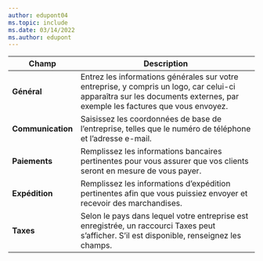 ```yaml
---
author: edupont04
ms.topic: include
ms.date: 03/14/2022
ms.author: edupont
---
```

|Champ|Description|  
|-------------|---------------------------------------|  
|**Général**|Entrez les informations générales sur votre entreprise, y compris un logo, car celui-ci apparaîtra sur les documents externes, par exemple les factures que vous envoyez. |  
|**Communication**|Saisissez les coordonnées de base de l’entreprise, telles que le numéro de téléphone et l’adresse e-mail.|  
|**Paiements**| Remplissez les informations bancaires pertinentes pour vous assurer que vos clients seront en mesure de vous payer.|  
|**Expédition**|Remplissez les informations d’expédition pertinentes afin que vous puissiez envoyer et recevoir des marchandises.|  
|**Taxes**|Selon le pays dans lequel votre entreprise est enregistrée, un raccourci Taxes peut s’afficher. S’il est disponible, renseignez les champs.|  
